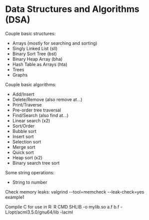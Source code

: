 # Data Structures and Algorithms (DSA)

Couple basic structures:
- Arrays (mostly for searching and sorting) 
- Singly Linked List (sll)
- Binary Sort Tree (bst)
- Binary Heap Array (bha)
- Hash Table as Arrays (hta)
- Trees
- Graphs

Couple basic algorithms:
- Add/Insert
- Delete/Remove (also remove at...)
- Print/Traverse
 - Pre-order tree traversal
- Find/Search (also find at...)
 - Linear search (x2)
- Sort/Order
 - Bubble sort
 - Insert sort
 - Selection sort
 - Merge sort
 - Quick sort
 - Heap sort (x2)
 - Binary search tree sort

Some string operations:
- String to number

Check memory leaks:
    valgrind --tool=memcheck --leak-check=yes example1

Compile C for use in R:
    R CMD SHLIB -o mylib.so a.f b.f -L/opt/acml3.5.0/gnu64/lib -lacml

